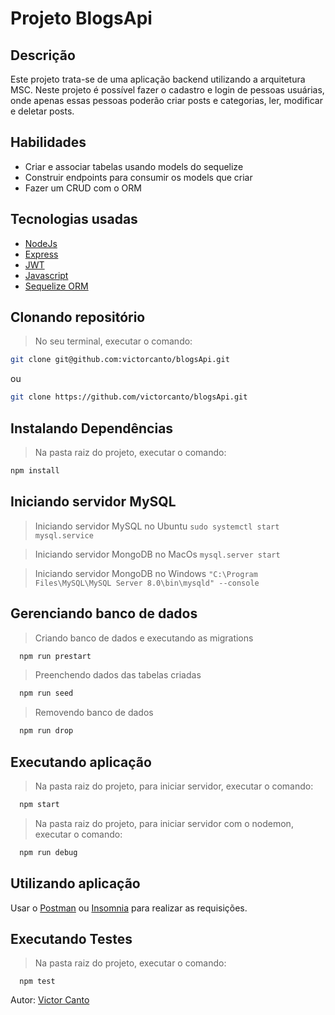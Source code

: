 # Projeto BlogsApi

## Descrição
Este projeto trata-se de uma aplicação backend utilizando a arquitetura MSC. Neste projeto é possível fazer o cadastro e login de pessoas usuárias, onde apenas essas pessoas poderão criar posts e categorias, ler, modificar e deletar posts.

## Habilidades

- Criar e associar tabelas usando models do sequelize
- Construir endpoints para consumir os models que criar
- Fazer um CRUD com o ORM

## Tecnologias usadas
- [NodeJs](https://nodejs.org/en/)
- [Express](https://expressjs.com/pt-br/)
- [JWT](https://jwt.io/)
- [Javascript](https://developer.mozilla.org/pt-BR/docs/Web/JavaScript)
- [Sequelize ORM](https://sequelize.org/)

## Clonando repositório
> No seu terminal, executar o comando:
```bash
git clone git@github.com:victorcanto/blogsApi.git
``` 
ou
```bash
git clone https://github.com/victorcanto/blogsApi.git
``` 

## Instalando Dependências

> Na pasta raiz do projeto, executar o comando:
```bash
npm install
``` 
## Iniciando servidor MySQL

> Iniciando servidor MySQL no Ubuntu
  `sudo systemctl start mysql.service`

> Iniciando servidor MongoDB no MacOs
 `mysql.server start`
 
> Iniciando servidor MongoDB no Windows
 `"C:\Program Files\MySQL\MySQL Server 8.0\bin\mysqld" --console`
 
 ## Gerenciando banco de dados
 
> Criando banco de dados e executando as migrations
  ```bash
    npm run prestart
  ```
> Preenchendo dados das tabelas criadas
  ```bash
    npm run seed
  ```
> Removendo banco de dados
  ```bash
    npm run drop
  ```
 ## Executando aplicação
 
 > Na pasta raiz do projeto, para iniciar servidor, executar o comando:
  ```bash
    npm start
  ```
 
> Na pasta raiz do projeto, para iniciar servidor com o nodemon, executar o comando:
  ```bash
    npm run debug
  ```
 ## Utilizando aplicação
 
  Usar o [Postman](https://www.postman.com/) ou [Insomnia](https://insomnia.rest/download) para realizar as requisições.
  
## Executando Testes

> Na pasta raiz do projeto, executar o comando:
  ```
    npm test
  ```

Autor: [Victor Canto](https://www.linkedin.com/in/vscanto/)
